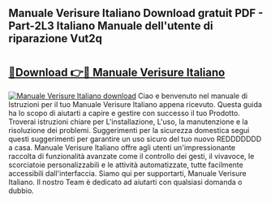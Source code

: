 ## Manuale Verisure Italiano Download gratuit PDF - Part-2L3 Italiano Manuale dell'utente di riparazione Vut2q

# <h2><a href="http://dfgzo1e.blite.top/?on=Manuale+Verisure+Italiano">🔗Download 👉🔴 Manuale Verisure Italiano</a></h2>

[![Manuale Verisure Italiano download](https://i.imgur.com/lujVjoI.png)](http://dfgzo1e.blite.top/?on=Manuale+Verisure+Italiano)
Ciao e benvenuto nel manuale di Istruzioni per il tuo Manuale Verisure Italiano appena ricevuto. Questa guida ha lo scopo di aiutarti a capire e gestire con successo il tuo Prodotto. Troverai istruzioni chiare per L'installazione, L'uso, la manutenzione e la risoluzione dei problemi. Suggerimenti per la sicurezza domestica segui questi suggerimenti per garantire un uso sicuro del tuo nuovo REDDDDDDD a casa. Manuale Verisure Italiano offre agli utenti un'impressionante raccolta di funzionalità avanzate come il controllo dei gesti, il vivavoce, le scorciatoie personalizzabili e le attività automatizzate, tutte facilmente accessibili dall'interfaccia. Siamo qui per supportarti, Manuale Verisure Italiano. Il nostro Team è dedicato ad aiutarti con qualsiasi domanda o dubbio.
